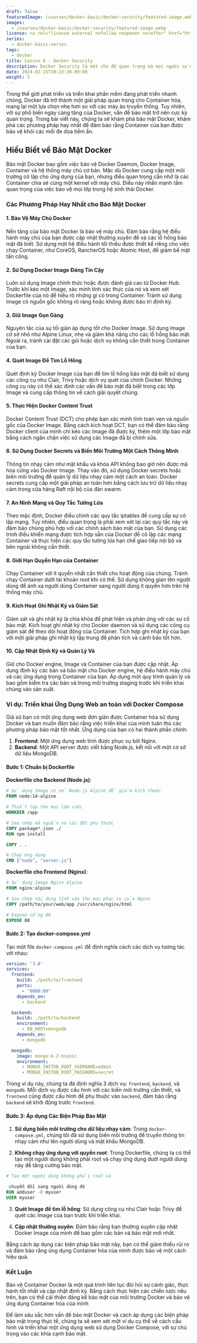 ```yaml
---
draft: false
featuredImage: /courses/docker-basic/docker-security/featured-image.webp
images:
  - /courses/docker-basic/docker-security/featured-image.webp
license: <a rel="license external nofollow noopener noreffer" href="https://creativecommons.org/licenses/by-nc/4.0/" target="_blank">CC BY-NC 4.0</a>
series:
  - docker-basic-series
tags:
  - docker
title: Lesson 6 - Docker Security
description: Docker Security là một chủ đề quan trọng mà mọi người sử dụng Docker cần phải quan tâm. Trong bài học này, chúng ta sẽ tìm hiểu về các vấn đề bảo mật liên quan đến Docker và cách giải quyết chúng.
date: 2024-02-15T10:23:30-09:00
weight: 5
---
```



Trong thế giới phát triển và triển khai phần mềm đang phát triển nhanh chóng, Docker đã trở thành một giải pháp quan trọng cho Container hóa, mang lại một lựa chọn nhẹ hơn so với các máy ảo truyền thống. Tuy nhiên, với sự phổ biến ngày càng tăng của Docker, vấn đề bảo mật trở nên cực kỳ quan trọng. Trong bài viết này, chúng ta sẽ khám phá bảo mật Docker, khám phá các phương pháp hay nhất để đảm bảo rằng Container của bạn được bảo vệ khỏi các mối đe dọa tiềm ẩn.

## Hiểu Biết về Bảo Mật Docker

Bảo mật Docker bao gồm việc bảo vệ Docker Daemon, Docker Image, Container và hệ thống máy chủ cơ bản. Mặc dù Docker cung cấp một môi trường cô lập cho ứng dụng của bạn, nhưng điều quan trọng cần nhớ là các Container chia sẻ cùng một kernel với máy chủ. Điều này nhấn mạnh tầm quan trọng của việc bảo vệ mọi lớp trong hệ sinh thái Docker.

### Các Phương Pháp Hay Nhất cho Bảo Mật Docker

#### 1. Bảo Vệ Máy Chủ Docker

Nền tảng của bảo mật Docker là bảo vệ máy chủ. Đảm bảo rằng hệ điều hành máy chủ của bạn được cập nhật thường xuyên để vá các lỗ hổng bảo mật đã biết. Sử dụng một hệ điều hành tối thiểu được thiết kế riêng cho việc chạy Container, như CoreOS, RancherOS hoặc Atomic Host, để giảm bề mặt tấn công.

#### 2. Sử Dụng Docker Image Đáng Tin Cậy

Luôn sử dụng Image chính thức hoặc được đánh giá cao từ Docker Hub. Trước khi kéo một Image, xác minh tính xác thực của nó và xem xét Dockerfile của nó để hiểu rõ những gì có trong Container. Tránh sử dụng Image có nguồn gốc không rõ ràng hoặc không được bảo trì định kỳ.

#### 3. Giữ Image Gọn Gàng

Nguyên tắc của sự tối giản áp dụng tốt cho Docker Image. Sử dụng Image cơ sở nhỏ như Alpine Linux, nhẹ và giảm khả năng cho các lỗ hổng bảo mật. Ngoài ra, tránh cài đặt các gói hoặc dịch vụ không cần thiết trong Container của bạn.

#### 4. Quét Image Để Tìm Lỗ Hổng

Quét định kỳ Docker Image của bạn để tìm lỗ hổng bảo mật đã biết sử dụng các công cụ như Clair, Trivy hoặc dịch vụ quét của chính Docker. Những công cụ này có thể xác định các vấn đề bảo mật đã biết trong các lớp Image và cung cấp thông tin về cách giải quyết chúng.

#### 5. Thực Hiện Docker Content Trust

Docker Content Trust (DCT) cho phép bạn xác minh tính toàn vẹn và nguồn gốc của Docker Image. Bằng cách kích hoạt DCT, bạn có thể đảm bảo rằng Docker client của mình chỉ kéo các Image đã được ký, thêm một lớp bảo mật bằng cách ngăn chặn việc sử dụng các Image đã bị chỉnh sửa.

#### 6. Sử Dụng Docker Secrets và Biến Môi Trường Một Cách Thông Minh

Thông tin nhạy cảm như mật khẩu và khóa API không bao giờ nên được mã hóa cứng vào Docker Image. Thay vào đó, sử dụng Docker secrets hoặc biến môi trường để quản lý dữ liệu nhạy cảm một cách an toàn. Docker secrets cung cấp một giải pháp an toàn hơn bằng cách lưu trữ dữ liệu nhạy cảm trong cửa hàng Raft nội bộ của đàn swarm.

#### 7. An Ninh Mạng và Quy Tắc Tường Lửa

Theo mặc định, Docker điều chỉnh các quy tắc iptables để cung cấp sự cô lập mạng. Tuy nhiên, điều quan trọng là phải xem xét lại các quy tắc này và đảm bảo chúng phù hợp với các chính sách bảo mật của bạn. Sử dụng các trình điều khiển mạng được tích hợp sẵn của Docker để cô lập các mạng Container và thực hiện các quy tắc tường lửa hạn chế giao tiếp nội bộ và bên ngoài không cần thiết.

#### 8. Giới Hạn Quyền Hạn của Container

Chạy Container với ít quyền nhất cần thiết cho hoạt động của chúng. Tránh chạy Container dưới tài khoản root khi có thể. Sử dụng không gian tên người dùng để ánh xạ người dùng Container sang người dùng ít quyền hơn trên hệ thống máy chủ.

#### 9. Kích Hoạt Ghi Nhật Ký và Giám Sát

Giám sát và ghi nhật ký là chìa khóa để phát hiện và phản ứng với các sự cố bảo mật. Kích hoạt ghi nhật ký cho Docker daemon và sử dụng các công cụ giám sát để theo dõi hoạt động của Container. Tích hợp ghi nhật ký của bạn với một giải pháp ghi nhật ký tập trung để phân tích và cảnh báo tốt hơn.

#### 10. Cập Nhật Định Kỳ và Quản Lý Vá

Giữ cho Docker engine, Image và Container của bạn được cập nhật. Áp dụng định kỳ các bản vá bảo mật cho Docker engine, hệ điều hành máy chủ và các ứng dụng trong Container của bạn. Áp dụng một quy trình quản lý vá bao gồm kiểm tra các bản vá trong môi trường staging trước khi triển khai chúng vào sản xuất.

### Ví dụ: Triển khai Ứng Dụng Web an toàn với Docker Compose

Giả sử bạn có một ứng dụng web đơn giản được Container hóa sử dụng Docker và bạn muốn đảm bảo rằng việc triển khai của mình tuân thủ các phương pháp bảo mật tốt nhất. Ứng dụng của bạn có hai thành phần chính:

1. **Frontend**: Một ứng dụng web tĩnh được phục vụ bởi Nginx.
2. **Backend**: Một API server được viết bằng Node.js, kết nối với một cơ sở dữ liệu MongoDB.

#### Bước 1: Chuẩn bị Dockerfile

**Dockerfile cho Backend (Node.js)**:

```Dockerfile
# Sử dụng Image cơ sở Node.js Alpine để giảm kích thước
FROM node:14-alpine

# Thiết lập thư mục làm việc
WORKDIR /app

# Sao chép mã nguồn và cài đặt phụ thuộc
COPY package*.json ./
RUN npm install

COPY . .

# Chạy ứng dụng
CMD ["node", "server.js"]
```

**Dockerfile cho Frontend (Nginx)**:

```Dockerfile
# Sử dụng Image Nginx Alpine
FROM nginx:alpine

# Sao chép nội dung tĩnh vào thư mục phục vụ của Nginx
COPY /path/to/your/web/app /usr/share/nginx/html

# Expose cổng 80
EXPOSE 80
```

#### Bước 2: Tạo docker-compose.yml

Tạo một file `docker-compose.yml` để định nghĩa cách các dịch vụ tương tác với nhau:

```yaml
version: '3.8'
services:
  frontend:
    build: ./path/to/frontend
    ports:
      - "8080:80"
    depends_on:
      - backend

  backend:
    build: ./path/to/backend
    environment:
      - DB_HOST=mongodb
    depends_on:
      - mongodb

  mongodb:
    image: mongo:4.2-bionic
    environment:
      - MONGO_INITDB_ROOT_USERNAME=admin
      - MONGO_INITDB_ROOT_PASSWORD=secret
```

Trong ví dụ này, chúng ta đã định nghĩa 3 dịch vụ: `frontend`, `backend`, và `mongodb`. Mỗi dịch vụ được cấu hình với các biến môi trường cần thiết, và `frontend` cũng được cấu hình để phụ thuộc vào `backend`, đảm bảo rằng `backend` sẽ khởi động trước `frontend`.

#### Bước 3: Áp dụng Các Biện Pháp Bảo Mật

1. **Sử dụng biến môi trường cho dữ liệu nhạy cảm**: Trong `docker-compose.yml`, chúng tôi đã sử dụng biến môi trường để truyền thông tin nhạy cảm như tên người dùng và mật khẩu MongoDB.

2. **Không chạy ứng dụng với quyền root**: Trong Dockerfile, chúng ta có thể tạo một người dùng không phải root và chạy ứng dụng dưới người dùng này để tăng cường bảo mật.

```Dockerfile
# Tạo một người dùng không phải root và

 chuyển đổi sang người dùng đó
RUN adduser -D myuser
USER myuser
```

3. **Quét Image để tìm lỗ hổng**: Sử dụng công cụ như Clair hoặc Trivy để quét các Image của bạn trước khi triển khai.

4. **Cập nhật thường xuyên**: Đảm bảo rằng bạn thường xuyên cập nhật Docker Image của mình để bao gồm các bản vá bảo mật mới nhất.

Bằng cách áp dụng các biện pháp bảo mật này, bạn có thể giảm thiểu rủi ro và đảm bảo rằng ứng dụng Container hóa của mình được bảo vệ một cách hiệu quả.



### Kết Luận

Bảo vệ Container Docker là một quá trình liên tục đòi hỏi sự cảnh giác, thực hành tốt nhất và cập nhật định kỳ. Bằng cách thực hiện các chiến lược nêu trên, bạn có thể cải thiện đáng kể bảo mật của môi trường Docker và bảo vệ ứng dụng Container hóa của mình


Để làm sâu sắc hơn vấn đề bảo mật Docker và cách áp dụng các biện pháp bảo mật trong thực tế, chúng ta sẽ xem xét một ví dụ cụ thể về cách cấu hình và triển khai một ứng dụng web sử dụng Docker Compose, với sự chú trọng vào các khía cạnh bảo mật.
